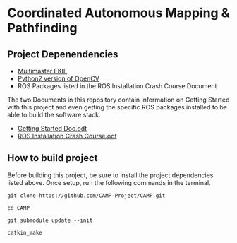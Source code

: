 # Coordinated Autonomous Mapping & Pathfinding

## Project Depenendencies
* [Multimaster FKIE](http://wiki.ros.org/multimaster_fkie)
* [Python2 version of OpenCV](https://github.com/opencv/opencv)
* ROS Packages listed in the ROS Installation Crash Course Document

The two Documents in this repository contain information on Getting Started with this project and even getting the specific ROS packages installed to be able to build the software stack.
* [Getting Started Doc.odt](https://github.com/CAMP-Project/CAMP/raw/master/Getting%20Started%20Doc.odt)
* [ROS Installation Crash Course.odt](https://github.com/CAMP-Project/CAMP/raw/master/ROS%20Installation%20Crash%20Course.odt)

## How to build project

Before building this project, be sure to install the project dependencies listed above. Once setup, run the following commands in the terminal.

```
git clone https://github.com/CAMP-Project/CAMP.git

cd CAMP

git submodule update --init

catkin_make
```

